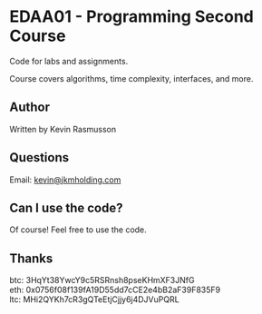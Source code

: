 # EDAA01 - Programming Second Course

Code for labs and assignments.

Course covers algorithms, time complexity, interfaces, and more.

## Author

Written by Kevin Rasmusson

## Questions

Email: kevin@jkmholding.com

## Can I use the code?

Of course! Feel free to use the code.

## Thanks

btc: 3HqYt38YwcY9c5RSRnsh8pseKHmXF3JNfG  
eth: 0x0756f08f139fA19D55dd7cCE2e4bB2aF39F835F9  
ltc: MHi2QYKh7cR3gQTeEtjCjjy6j4DJVuPQRL  
